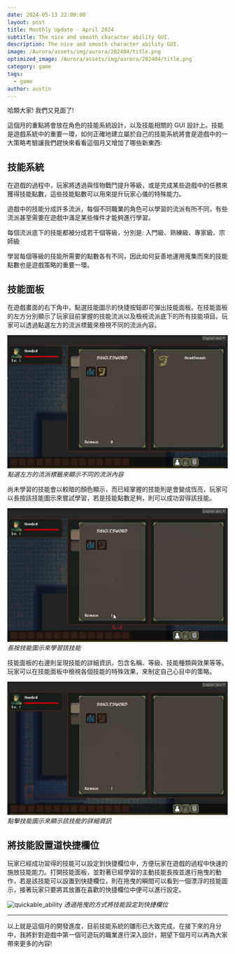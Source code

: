 ```yaml
---
date: 2024-05-13 22:00:00
layout: post
title: Monthly Update - April 2024
subtitle: The nice and smooth character ability GUI.
description: The nice and smooth character ability GUI.
image: /Aurora/assets/img/aurora/202404/title.png
optimized_image: /Aurora/assets/img/aurora/202404/title.png
category: game
tags:
  - game
author: austin
---
```


哈類大家!  我們又見面了!

這個月的重點將會放在角色的技能系統設計，以及技能相關的 GUI 設計上。技能是遊戲系統中的重要一環，如何正確地建立屬於自己的技能系統將會是遊戲中的一大策略考驗讓我們趕快來看看這個月又增加了哪些新東西:

## 技能系統

在遊戲的過程中，玩家將透過與怪物戰鬥提升等級，或是完成某些遊戲中的任務來獲得技能點數，這些技能點數可以用來提升玩家心儀的特殊能力。

遊戲中的技能分成許多流派，每個不同職業的角色可以學習的流派有所不同，有些流派甚至需要在遊戲中滿足某些條件才能夠進行學習。

每個流派底下的技能都被分成若干個等級，分別是:
入門級、熟練級、專家級、宗師級

學習每個等級的技能所需要的點數各有不同，因此如何妥善地運用蒐集而來的技能點數也是遊戲策略的重要一環。

## 技能面板

在遊戲畫面的右下角中，點選技能圖示的快捷按鈕即可彈出技能面板。在技能面板的左方分別顯示了玩家目前掌握的技能流派以及檢視流派底下的所有技能項目。玩家可以透過點選左方的流派標籤來檢視不同的流派內容。

![ability_category_tab](../assets/img/aurora/202404/ability_category_tab.gif)
*點選左方的流派標籤來顯示不同的流派內容*

尚未學習的技能會以較暗的顏色顯示，而已經掌握的技能則是會變成恆亮，玩家可以長按該技能圖示來嘗試學習，若是技能點數足夠，則可以成功習得該技能。

![learning_ability](../assets/img/aurora/202404/learning_ability.gif)
*長按技能圖示來學習該技能*

技能面板的右邊則呈現技能的詳細資訊，包含名稱、等級、技能種類與效果等等。玩家可以在技能面板中檢視各個技能的特殊效果，來制定自己心目中的策略。

![ability_information](../assets/img/aurora/202404/ability_information.gif)
*點擊技能圖示來顯示該技能的詳細資訊*

## 將技能設置道快捷欄位

玩家已經成功習得的技能可以設定到快捷欄位中，方便玩家在遊戲的過程中快速的施放技能能力。打開技能面板，並對著已經學習的主動技能長按並進行拖曳的動作，若是該技能可以設置到快捷欄位，則在拖曳的瞬間可以看到一個漂浮的技能圖示，接著玩家只要將其放置在喜歡的快捷欄位中便可以進行設定。

![quickable_ability](../assets/img/aurora/202404/quickable_ability.gif.gif)
*透過拖曳的方式將技能設定到快捷欄位*

---

以上就是這個月的開發進度，目前技能系統的雛形已大致完成，在接下來的月分中，我將針對遊戲中第一個可遊玩的職業進行深入設計，期望下個月可以再為大家帶來更多的內容!